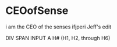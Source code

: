 # CEOofSense
i am the CEO of the senses
ifjperi
Jeff's edit

DIV
SPAN
INPUT
A
H# (H1, H2, through H6)